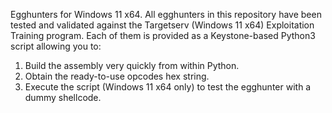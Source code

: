 Egghunters for Windows 11 x64.
All egghunters in this repository have been tested and validated against the Targetserv (Windows 11 x64) Exploitation Training program.
Each of them is provided as a Keystone-based Python3 script allowing you to:
1. Build the assembly very quickly from within Python.
2. Obtain the ready-to-use opcodes hex string.
3. Execute the script (Windows 11 x64 only) to test the egghunter with a dummy shellcode.
